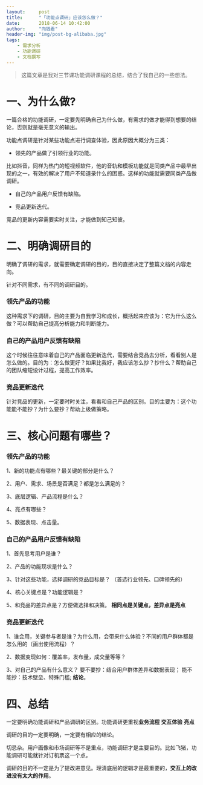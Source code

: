 ```yaml
---
layout:     post
title:      "「功能点调研」应该怎么做？"
date:       2018-06-14 10:42:00
author:     "向钱看"
header-img: "img/post-bg-alibaba.jpg"
tags:
    - 需求分析
    - 功能调研
    - 文档撰写
---
```


> 这篇文章是我对三节课功能调研课程的总结，结合了我自己的一些想法。



# 一、为什么做?

一篇合格的功能调研，一定要先明确自己为什么做，有需求的做才能得到想要的结论，否则就是毫无意义的输出。

功能点调研是针对某些功能点进行调查体验，因此原因大概分为三类：

- 领先的产品做了引领行业的功能。

比如抖音，同样为热门的短视频软件，他的音轨和模板功能就是同类产品中最早出现的之一，有效的解决了用户不知道录什么的困惑。这样的功能就需要同类产品做调研。

- 自己的产品用户反馈有缺陷。

- 竞品更新迭代。

竞品的更新内容需要实时关注，才能做到知己知彼。





# 二、明确调研目的

明确了调研的需求，就需要确定调研的目的，目的直接决定了整篇文档的内容走向。

针对不同需求，有不同的调研目的。


### 领先产品的功能
这种需求下的调研，目的主要为自我学习和成长，概括起来应该为：它为什么这么做？可以帮助自己提高分析能力和判断能力。

### 自己的产品用户反馈有缺陷
这个时候往往意味着自己的产品面临更新迭代，需要结合竞品去分析，看看别人是怎么做的。目的为：怎么做更好？如果比我好，我应该怎么抄？抄什么？帮助自己的团队缩短设计过程，提高工作效率。

### 竞品更新迭代
针对竞品的更新，一定要时时关注，看看和自己产品的区别。目的主要为：这个功能能不能抄？为什么要抄？帮助上级做策略。





# 三、核心问题有哪些？

### 领先产品的功能 

1、新的功能点有哪些？最关键的部分是什么？

2、用户、需求、场景是否满足？都是怎么满足的？

3、底层逻辑、产品流程是什么？

4、亮点有哪些？

5、数据表现、点击量。

### 自己的产品用户反馈有缺陷

1、首先思考用户是谁？

2、产品的功能现状是什么？

3、针对这些功能，选择调研的竞品目标是？ （首选行业领先、口碑领先的）

4、核心关键点是？功能逻辑是？

5、和竞品的差异点是？方便做选择和决策。 **相同点是关键点，差异点是亮点**

### 竞品更新迭代

1、谁会用，关键参与者是谁？为什么用，会带来什么体验？不同的用户群体都是怎么用的（画出使用流程）？

2、数据变现如何：覆盖率，发布量，成交量等等？

3、对自己的产品有什么意义？
   要不要抄：结合用户群体差异和数据表现；
   能不能抄：技术壁垒、特殊门槛;
   **结论**。





# 四、总结

一定要明确功能调研和产品调研的区别。功能调研更重视**业务流程** **交互体验** **亮点**

调研的目的一定要明确，一定要有相应的结论。

切忌杂。用户画像和市场调研等不是重点，功能调研才是主要目的。比如飞猪，功能调研可能就针对订机票这一个点。

调研的目的不一定是为了提改进意见。理清底层的逻辑才是最重要的，**交互上的改进没有太大的作用**。
